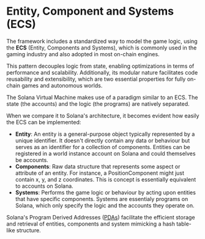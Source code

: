 # Entity, Component and Systems (ECS)

The framework includes a standardized way to model the game logic, using the **ECS** (Entity, Components and Systems), which is commonly used in the gaming industry and also adopted in most on-chain engines.

This pattern decouples logic from state, enabling optimizations in terms of performance and scalability. Additionally, its modular nature facilitates code reusability and extensibility, which are two essential properties for fully on-chain games and autonomous worlds.

The Solana Virtual Machine makes use of a paradigm similar to an ECS. The state (the accounts) and the logic (the programs) are natively separated.

When we compare it to Solana's architecture, it becomes evident how easily the ECS can be implemented:

- **Entity**: An entity is a general-purpose object typically represented by a unique identifier.
It doesn't directly contain any data or behaviour but serves as an identifier for a collection of components. Entities can be registered in a world instance account on Solana and could themselves be accounts.
- **Components**: Raw data structure that represents some aspect or attribute of an entity. For instance, a PositionComponent might just contain x, y, and z coordinates. This is concept is essentially equivalent to accounts on Solana.
- **Systems**: Performs the game logic or behaviour by acting upon entities that have specific components. Systems are essentialy programs on Solana, which only specify the logic and the accounts they operate on.

Solana's Program Derived Addresses ([PDAs](https://www.anchor-lang.com/docs/pdas)) facilitate the efficient storage and retrieval of entities, components and system mimicking a hash table-like structure. 